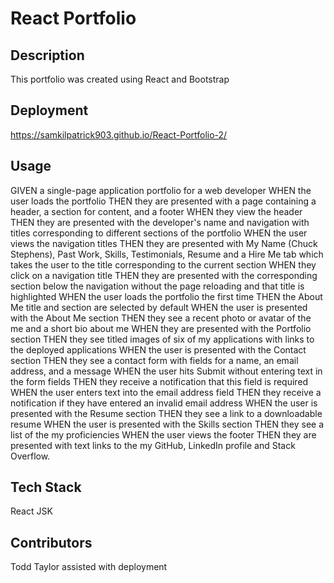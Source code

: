 # React Portfolio

## Description
This portfolio was created using React and Bootstrap

## Deployment
https://samkilpatrick903.github.io/React-Portfolio-2/

## Usage
GIVEN a single-page application portfolio for a web developer
WHEN the user loads the portfolio THEN they are presented with a page containing a header, a section for content, and a footer
WHEN they view the header THEN they are presented with the developer's name and navigation with titles corresponding to different sections of the portfolio
WHEN the user views the navigation titles THEN they are presented with My Name (Chuck Stephens), Past Work, Skills, Testimonials, Resume and a Hire Me tab which takes the user to the title corresponding to the current section
WHEN they click on a navigation title THEN they are presented with the corresponding section below the navigation without the page reloading and that title is highlighted
WHEN the user loads the portfolio the first time THEN the About Me title and section are selected by default
WHEN the user is presented with the About Me section THEN they see a recent photo or avatar of the me and a short bio about me
WHEN they are presented with the Portfolio section THEN they see titled images of six of my applications with links to the deployed applications
WHEN the user is presented with the Contact section THEN they see a contact form with fields for a name, an email address, and a message
WHEN the user hits Submit without entering text in the form fields THEN they receive a notification that this field is required
WHEN the user enters text into the email address field THEN they receive a notification if they have entered an invalid email address
WHEN the user is presented with the Resume section THEN they see a link to a downloadable resume
WHEN the user is presented with the Skills section THEN they see a list of the my proficiencies
WHEN the user views the footer THEN they are presented with text links to the my GitHub, LinkedIn profile and Stack Overflow.

## Tech Stack
React
JSK

## Contributors
Todd Taylor assisted with deployment



